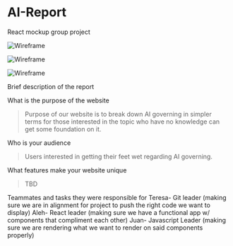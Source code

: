 # AI-Report
React mockup group project

![Wireframe](/images/home.png)

![Wireframe](/Users/student_m17/Desktop/homework/mod2/week2/AI-Report/ai-report/src/images)

![Wireframe](/images/AIgovernance)

Brief description of the report
>

What is the purpose of the website
>Purpose of our website is to break down AI governing in simpler terms for those interested in the topic who have no knowledge can get some foundation on it. 

Who is your audience
>Users interested in getting their feet wet regarding AI governing. 

What features make your website unique
>TBD

Teammates and tasks they were responsible for 
Teresa- Git leader (making sure we are in alignment for project to push the right code we want to display)
Aleh- React leader (making sure we have a functional app w/ components that compliment each other)
Juan- Javascript Leader (making sure we are rendering what we want to render on said components properly)
